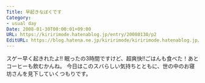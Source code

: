 ```yaml
---
Title: 早起きなぼくです
Category:
- usual day
Date: 2008-01-30T00:00:01+09:00
URL: https://kiririmode.hatenablog.jp/entry/20080130/p2
EditURL: https://blog.hatena.ne.jp/kiririmode/kiririmode.hatenablog.jp/atom/entry/8454420450078215566
---
```



スゲー早く起きれたよ!!
眠ったの3時間ですけど、超爽快!!ごはんも食べた！あとコーヒーも飲むかんね。
今日はこのスバらしい気持ちとともに、世の中のお寝坊さんを見下していくつもりです。
